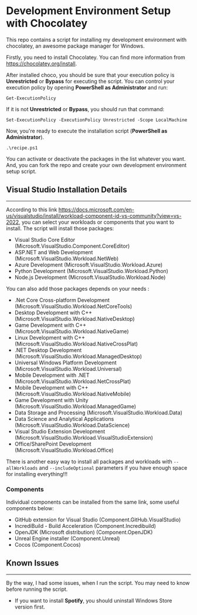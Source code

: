 # Development Environment Setup with Chocolatey
This repo contains a script for installing my development environment with chocolatey, an awesome package manager for Windows.

Firstly, you need to install Chocolatey. You can find more information from https://chocolatey.org/install. 

After installed choco, you should be sure that your execution policy is **Unrestricted** or **Bypass** for executing the script. You can control your execution policy by opening **PowerShell as Administrator** and run:
    
    Get-ExecutionPolicy

If it is not **Unrestricted** or **Bypass**, you should run that command:

    Set-ExecutionPolicy -ExecutionPolicy Unrestricted -Scope LocalMachine
    
Now, you're ready to execute the installation script (**PowerShell as Administrator**).
    
    .\recipe.ps1
    
You can activate or deactivate the packages in the list whatever you want. And, you can fork the repo and create your own development environment setup script.

## Visual Studio Installation Details
-------------
According to this link https://docs.microsoft.com/en-us/visualstudio/install/workload-component-id-vs-community?view=vs-2022, 
you can select your workloads or components that you want to install. The script will install those packages:
  - Visual Studio Core Editor (Microsoft.VisualStudio.Component.CoreEditor)
  - ASP.NET and Web Development (Microsoft.VisualStudio.Workload.NetWeb)
  - Azure Development (Microsoft.VisualStudio.Workload.Azure)
  - Python Development (Microsoft.VisualStudio.Workload.Python)
  - Node.js Development (Microsoft.VisualStudio.Workload.Node)

You can also add those packages depends on your needs :  
  - .Net Core Cross-platform Development (Microsoft.VisualStudio.Workload.NetCoreTools)
  - Desktop Development with C++ (Microsoft.VisualStudio.Workload.NativeDesktop)
  - Game Development with C++ (Microsoft.VisualStudio.Workload.NativeGame)
  - Linux Development with C++ (Microsoft.VisualStudio.Workload.NativeCrossPlat)
  - .NET Desktop Development (Microsoft.VisualStudio.Workload.ManagedDesktop)
  - Universal Windows Platform Development (Microsoft.VisualStudio.Workload.Universal)
  - Mobile Development with .NET (Microsoft.VisualStudio.Workload.NetCrossPlat)
  - Mobile Development with C++ (Microsoft.VisualStudio.Workload.NativeMobile)
  - Game Development with Unity (Microsoft.VisualStudio.Workload.ManagedGame)
  - Data Storage and Processing (Microsoft.VisualStudio.Workload.Data)
  - Data Science and Analytical Applications (Microsoft.VisualStudio.Workload.DataScience)
  - Visual Studio Extension Development (Microsoft.VisualStudio.Workload.VisualStudioExtension)
  - Office/SharePoint Development (Microsoft.VisualStudio.Workload.Office)
  
There is another easy way to install all packages and workloads with `--allWorkloads` and `--includeOptional` parameters if you have enough space for installing everything!!!

### Components
Individual components can be installed from the same link, 
some useful components below:
  - GitHub extension for Visual Studio (Component.GitHub.VisualStudio)
  - IncrediBuild - Build Acceleration (Component.Incredibuild)
  - OpenJDK (Microsoft distribution) (Component.OpenJDK)
  - Unreal Engine installer (Component.Unreal)
  - Cocos (Component.Cocos)

## Known Issues
-------------

By the way, I had some issues, when I run the script. You may need to know before running the script.
- If you want to install **Spotify**, you should uninstall Windows Store version first.
